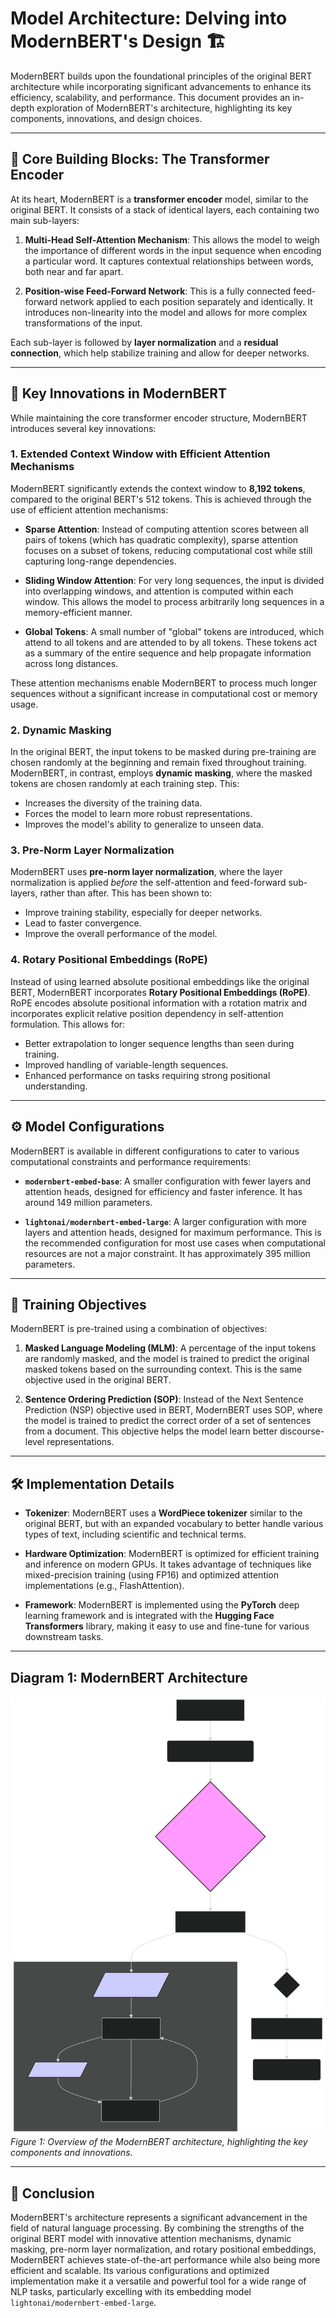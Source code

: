 # Model Architecture: Delving into ModernBERT's Design 🏗️

ModernBERT builds upon the foundational principles of the original BERT architecture while incorporating significant advancements to enhance its efficiency, scalability, and performance. This document provides an in-depth exploration of ModernBERT's architecture, highlighting its key components, innovations, and design choices.

---

## 🧱 Core Building Blocks: The Transformer Encoder

At its heart, ModernBERT is a **transformer encoder** model, similar to the original BERT. It consists of a stack of identical layers, each containing two main sub-layers:

1. **Multi-Head Self-Attention Mechanism**: This allows the model to weigh the importance of different words in the input sequence when encoding a particular word. It captures contextual relationships between words, both near and far apart.
    
2. **Position-wise Feed-Forward Network**: This is a fully connected feed-forward network applied to each position separately and identically. It introduces non-linearity into the model and allows for more complex transformations of the input.
    

Each sub-layer is followed by **layer normalization** and a **residual connection**, which help stabilize training and allow for deeper networks.

---

## 🔑 Key Innovations in ModernBERT

While maintaining the core transformer encoder structure, ModernBERT introduces several key innovations:

### 1. Extended Context Window with Efficient Attention Mechanisms

ModernBERT significantly extends the context window to **8,192 tokens**, compared to the original BERT's 512 tokens. This is achieved through the use of efficient attention mechanisms:

-   **Sparse Attention**: Instead of computing attention scores between all pairs of tokens (which has quadratic complexity), sparse attention focuses on a subset of tokens, reducing computational cost while still capturing long-range dependencies.
    
-   **Sliding Window Attention**: For very long sequences, the input is divided into overlapping windows, and attention is computed within each window. This allows the model to process arbitrarily long sequences in a memory-efficient manner.
    
-   **Global Tokens**: A small number of "global" tokens are introduced, which attend to all tokens and are attended to by all tokens. These tokens act as a summary of the entire sequence and help propagate information across long distances.

These attention mechanisms enable ModernBERT to process much longer sequences without a significant increase in computational cost or memory usage.

### 2. Dynamic Masking

In the original BERT, the input tokens to be masked during pre-training are chosen randomly at the beginning and remain fixed throughout training. ModernBERT, in contrast, employs **dynamic masking**, where the masked tokens are chosen randomly at each training step. This:

-   Increases the diversity of the training data.
-   Forces the model to learn more robust representations.
-   Improves the model's ability to generalize to unseen data.

### 3. Pre-Norm Layer Normalization

ModernBERT uses **pre-norm layer normalization**, where the layer normalization is applied *before* the self-attention and feed-forward sub-layers, rather than after. This has been shown to:

-   Improve training stability, especially for deeper networks.
-   Lead to faster convergence.
-   Improve the overall performance of the model.

### 4. Rotary Positional Embeddings (RoPE)

Instead of using learned absolute positional embeddings like the original BERT, ModernBERT incorporates **Rotary Positional Embeddings (RoPE)**. RoPE encodes absolute positional information with a rotation matrix and incorporates explicit relative position dependency in self-attention formulation. This allows for:
- Better extrapolation to longer sequence lengths than seen during training.
- Improved handling of variable-length sequences.
- Enhanced performance on tasks requiring strong positional understanding.

---

## ⚙️ Model Configurations

ModernBERT is available in different configurations to cater to various computational constraints and performance requirements:

-   **`modernbert-embed-base`**: A smaller configuration with fewer layers and attention heads, designed for efficiency and faster inference. It has around 149 million parameters.
    
-   **`lightonai/modernbert-embed-large`**: A larger configuration with more layers and attention heads, designed for maximum performance. This is the recommended configuration for most use cases when computational resources are not a major constraint. It has approximately 395 million parameters.

---

## 🧠 Training Objectives

ModernBERT is pre-trained using a combination of objectives:

1. **Masked Language Modeling (MLM)**: A percentage of the input tokens are randomly masked, and the model is trained to predict the original masked tokens based on the surrounding context. This is the same objective used in the original BERT.
    
2. **Sentence Ordering Prediction (SOP)**: Instead of the Next Sentence Prediction (NSP) objective used in BERT, ModernBERT uses SOP, where the model is trained to predict the correct order of a set of sentences from a document. This objective helps the model learn better discourse-level representations.
    

---

## 🛠️ Implementation Details

-   **Tokenizer**: ModernBERT uses a **WordPiece tokenizer** similar to the original BERT, but with an expanded vocabulary to better handle various types of text, including scientific and technical terms.
    
-   **Hardware Optimization**: ModernBERT is optimized for efficient training and inference on modern GPUs. It takes advantage of techniques like mixed-precision training (using FP16) and optimized attention implementations (e.g., FlashAttention).
    
-   **Framework**: ModernBERT is implemented using the **PyTorch** deep learning framework and is integrated with the **Hugging Face Transformers** library, making it easy to use and fine-tune for various downstream tasks.

---

## Diagram 1: ModernBERT Architecture

![ModernBERT Architecture](../images/mermaid-diagram-2025-01-20-162624.svg)
*Figure 1: Overview of the ModernBERT architecture, highlighting the key components and innovations.*

---

## 🏁 Conclusion

ModernBERT's architecture represents a significant advancement in the field of natural language processing. By combining the strengths of the original BERT model with innovative attention mechanisms, dynamic masking, pre-norm layer normalization, and rotary positional embeddings, ModernBERT achieves state-of-the-art performance while also being more efficient and scalable. Its various configurations and optimized implementation make it a versatile and powerful tool for a wide range of NLP tasks, particularly excelling with its embedding model `lightonai/modernbert-embed-large`.
